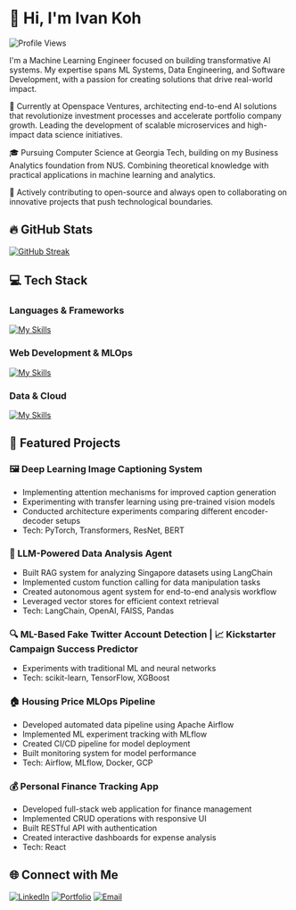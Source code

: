 # 👋 Hi, I'm Ivan Koh

![Profile Views](https://komarev.com/ghpvc/?username=ivankqw&style=flat-square&color=blue)

I'm a Machine Learning Engineer focused on building transformative AI systems. My expertise spans ML Systems, Data Engineering, and Software Development, with a passion for creating solutions that drive real-world impact.

🔭 Currently at Openspace Ventures, architecting end-to-end AI solutions that revolutionize investment processes and accelerate portfolio company growth. Leading the development of scalable microservices and high-impact data science initiatives.

🎓 Pursuing Computer Science at Georgia Tech, building on my Business Analytics foundation from NUS. Combining theoretical knowledge with practical applications in machine learning and analytics.

🌱 Actively contributing to open-source and always open to collaborating on innovative projects that push technological boundaries.

## 🔥 GitHub Stats

[![GitHub Streak](https://github-readme-streak-stats.herokuapp.com/?user=ivankqw&theme=vue-dark&hide_border=true)](https://git.io/streak-stats)

## 💻 Tech Stack

### Languages & Frameworks
[![My Skills](https://skillicons.dev/icons?i=py,r,js,typescript,pytorch)](https://skillicons.dev)

### Web Development & MLOps
[![My Skills](https://skillicons.dev/icons?i=react,nextjs,flask,fastapi,docker,kubernetes)](https://skillicons.dev)

### Data & Cloud
[![My Skills](https://skillicons.dev/icons?i=gcp,postgres,mongodb)](https://skillicons.dev)

## 🚀 Featured Projects

### 🖼️ Deep Learning Image Captioning System
- Implementing attention mechanisms for improved caption generation
- Experimenting with transfer learning using pre-trained vision models
- Conducted architecture experiments comparing different encoder-decoder setups
- Tech: PyTorch, Transformers, ResNet, BERT

### 🤖 LLM-Powered Data Analysis Agent
- Built RAG system for analyzing Singapore datasets using LangChain
- Implemented custom function calling for data manipulation tasks
- Created autonomous agent system for end-to-end analysis workflow
- Leveraged vector stores for efficient context retrieval
- Tech: LangChain, OpenAI, FAISS, Pandas

### 🔍 ML-Based Fake Twitter Account Detection | 📈 Kickstarter Campaign Success Predictor
- Experiments with traditional ML and neural networks
- Tech: scikit-learn, TensorFlow, XGBoost

### 🏠 Housing Price MLOps Pipeline
- Developed automated data pipeline using Apache Airflow
- Implemented ML experiment tracking with MLflow
- Created CI/CD pipeline for model deployment
- Built monitoring system for model performance
- Tech: Airflow, MLflow, Docker, GCP

### 💰 Personal Finance Tracking App
- Developed full-stack web application for finance management
- Implemented CRUD operations with responsive UI
- Built RESTful API with authentication
- Created interactive dashboards for expense analysis
- Tech: React

## 🌐 Connect with Me
[![LinkedIn](https://img.shields.io/badge/LinkedIn-0077B5?style=for-the-badge&logo=linkedin&logoColor=white)](https://linkedin.com/in/ivankqw)
[![Portfolio](https://img.shields.io/badge/Portfolio-000000?style=for-the-badge&logo=About.me&logoColor=white)](https://ivankqw.vercel.app)
[![Email](https://img.shields.io/badge/Email-D14836?style=for-the-badge&logo=gmail&logoColor=white)](mailto:ivankohquanwei@gmail.com)
